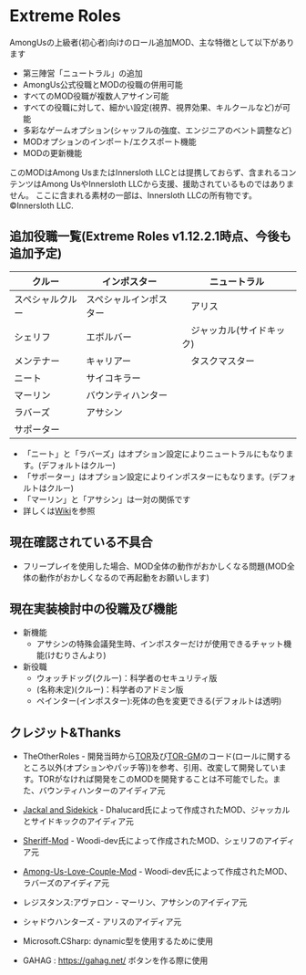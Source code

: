 # Extreme Roles
AmongUsの上級者(初心者)向けのロール追加MOD、主な特徴として以下があります<br>
* 第三陣営「ニュートラル」の追加
* AmongUs公式役職とMODの役職の併用可能
* すべてのMOD役職が複数人アサイン可能
* すべての役職に対して、細かい設定(視界、視界効果、キルクールなど)が可能
* 多彩なゲームオプション(シャッフルの強度、エンジニアのベント調整など)
* MODオプションのインポート/エクスポート機能
* MODの更新機能

このMODはAmong UsまたはInnersloth LLCとは提携しておらず、含まれるコンテンツはAmong UsやInnersloth LLCから支援、援助されているものではありません。
ここに含まれる素材の一部は、Innersloth LLCの所有物です。©Innersloth LLC.

## 追加役職一覧(Extreme Roles v1.12.2.1時点、今後も追加予定)
|  クルー  |  インポスター  | ニュートラル |
| ---- | ---- | ---- |
|  スペシャルクルー  |  スペシャルインポスター  |　アリス　|
|  シェリフ  |  エボルバー  |　ジャッカル(サイドキック)　|
|  メンテナー  |  キャリアー  |　タスクマスター　|
|  ニート  |  サイコキラー  |　|
|  マーリン  |  バウンティハンター  |　|
|  ラバーズ  |  アサシン  |　|
|  サポーター |　|　|
* 「ニート」と「ラバーズ」はオプション設定によりニュートラルにもなります。(デフォルトはクルー)
* 「サポーター」はオプション設定によりインポスターにもなります。(デフォルトはクルー)
* 「マーリン」と「アサシン」は一対の関係です
* 詳しくは[Wiki](https://github.com/yukieiji/ExtremeRoles/wiki/%E3%83%AD%E3%83%BC%E3%83%AB)を参照


## 現在確認されている不具合
- フリープレイを使用した場合、MOD全体の動作がおかしくなる問題(MOD全体の動作がおかしくなるので再起動をお願いします) 

## 現在実装検討中の役職及び機能
- 新機能
  - アサシンの特殊会議発生時、インポスターだけが使用できるチャット機能(けむりさんより)
- 新役職
  - ウォッチドッグ(クルー)：科学者のセキュリティ版
  - (名称未定)(クルー)：科学者のアドミン版
  - ペインター(インポスター):死体の色を変更できる(デフォルトは透明)

## クレジット&Thanks
- TheOtherRoles - 開発当時から[TOR](https://github.com/Eisbison/TheOtherRoles)及び[TOR-GM](https://github.com/yukinogatari/TheOtherRoles-GM)のコード(ロールに関するところ以外(オプションやパッチ等))を参考、引用、改変して開発しています。TORがなければ開発をこのMODを開発することは不可能でした。また、バウンティハンターのアイディア元
- [Jackal and Sidekick](https://www.twitch.tv/dhalucard) - Dhalucard氏によって作成されたMOD、ジャッカルとサイドキックのアイディア元
- [Sheriff-Mod](https://github.com/Woodi-dev/Among-Us-Sheriff-Mod) - Woodi-dev氏によって作成されたMOD、シェリフのアイディア元
- [Among-Us-Love-Couple-Mod](https://www.curseforge.com/among-us/all-mods/love-couple-mod) - Woodi-dev氏によって作成されたMOD、ラバーズのアイディア元

- レジスタンス:アヴァロン - マーリン、アサシンのアイディア元
- シャドウハンターズ - アリスのアイディア元

- Microsoft.CSharp: dynamic型を使用するために使用
- GAHAG : https://gahag.net/ ボタンを作る際に使用
